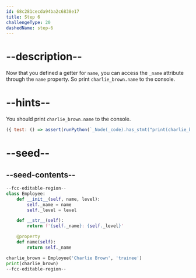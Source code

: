 ```yaml
---
id: 68c281cecda94ba2c6838e17
title: Step 6
challengeType: 20
dashedName: step-6
---
```


# --description--

Now that you defined a getter for `name`, you can access the `_name` attribute through the `name` property. So print `charlie_brown.name` to the console. 

# --hints--

You should print `charlie_brown.name` to the console.

```js
({ test: () => assert(runPython(`_Node(_code).has_stmt("print(charlie_brown.name)")`)) })
```

# --seed--

## --seed-contents--

```py
--fcc-editable-region--
class Employee:
    def __init__(self, name, level):
        self._name = name
        self._level = level

    def __str__(self):
        return f'{self._name}: {self._level}'

    @property
    def name(self):
        return self._name

charlie_brown = Employee('Charlie Brown', 'trainee')
print(charlie_brown)
--fcc-editable-region--
```
